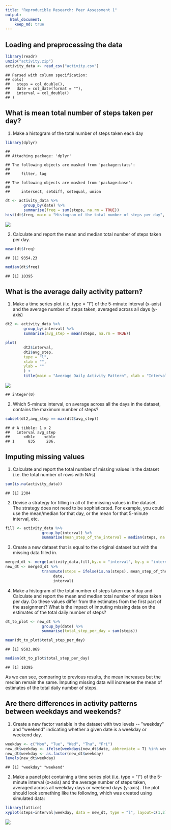```yaml
---
title: "Reproducible Research: Peer Assessment 1"
output: 
  html_document:
    keep_md: true
---
```



## Loading and preprocessing the data

```r
library(readr)
unzip("activity.zip")
activity_data <- read_csv("activity.csv")
```

```
## Parsed with column specification:
## cols(
##   steps = col_double(),
##   date = col_date(format = ""),
##   interval = col_double()
## )
```


## What is mean total number of steps taken per day?
1. Make a histogram of the total number of steps taken each day

```r
library(dplyr)
```

```
## 
## Attaching package: 'dplyr'
```

```
## The following objects are masked from 'package:stats':
## 
##     filter, lag
```

```
## The following objects are masked from 'package:base':
## 
##     intersect, setdiff, setequal, union
```

```r
dt <- activity_data %>%
        group_by(date) %>%
        summarise(freq = sum(steps, na.rm = TRUE))
hist(dt$freq, main = "Histogram of the total number of steps per day", xlab = "")
```

![](PA1_template_files/figure-html/unnamed-chunk-2-1.png)<!-- -->

2. Calculate and report the mean and median total number of steps taken per day.

```r
mean(dt$freq)
```

```
## [1] 9354.23
```

```r
median(dt$freq)
```

```
## [1] 10395
```



## What is the average daily activity pattern?
1. Make a time series plot (i.e. type = "l") of the 5-minute interval (x-axis) and the average number of steps taken, averaged across all days (y-axis)

```r
dt2 <- activity_data %>%
        group_by(interval) %>%
        summarise(avg_step = mean(steps, na.rm = TRUE))

plot(
        dt2$interval,
        dt2$avg_step,
        type = "l",
        xlab = "",
        ylab = ""
        ) +
        title(main = "Average Daily Activity Pattern", xlab = "Interval", ylab = "Average number of steps")
```

![](PA1_template_files/figure-html/unnamed-chunk-4-1.png)<!-- -->

```
## integer(0)
```
2. Which 5-minute interval, on average across all the days in the dataset, contains the maximum number of steps?

```r
subset(dt2,avg_step == max(dt2$avg_step))
```

```
## # A tibble: 1 x 2
##   interval avg_step
##      <dbl>    <dbl>
## 1      835     206.
```

## Imputing missing values
1. Calculate and report the total number of missing values in the dataset (i.e. the total number of rows with NAs)

```r
sum(is.na(activity_data))
```

```
## [1] 2304
```

2. Devise a strategy for filling in all of the missing values in the dataset. The strategy does not need to be sophisticated. For example, you could use the mean/median for that day, or the mean for that 5-minute interval, etc.

```r
fill <- activity_data %>%
                group_by(interval) %>%
                summarise(mean_step_of_the_interval = median(steps, na.rm = TRUE))
```


3. Create a new dataset that is equal to the original dataset but with the missing data filled in.

```r
merged_dt <- merge(activity_data,fill,by.x = "interval", by.y = "interval")
new_dt <- merged_dt %>% 
                transmute(steps = ifelse(is.na(steps), mean_step_of_the_interval,steps),
                     date,
                     interval)
```


4. Make a histogram of the total number of steps taken each day and Calculate and report the mean and median total number of steps taken per day. Do these values differ from the estimates from the first part of the assignment? What is the impact of imputing missing data on the estimates of the total daily number of steps?

```r
dt_to_plot <- new_dt %>%
                group_by(date) %>%
                summarise(total_step_per_day = sum(steps))
```


```r
mean(dt_to_plot$total_step_per_day)
```

```
## [1] 9503.869
```

```r
median(dt_to_plot$total_step_per_day)
```

```
## [1] 10395
```
As we can see, comparing to previous results, the mean increases but the median remain the same. Imputing missing data will increaese the mean of estimates of the total daily number of steps.

## Are there differences in activity patterns between weekdays and weekends?
1. Create a new factor variable in the dataset with two levels -- "weekday" and "weekend" indicating whether a given date is a weekday or weekend day.

```r
weekday <- c("Mon", "Tue", "Wed", "Thu", "Fri")
new_dt$weekday <- ifelse(weekdays(new_dt$date, abbreviate = T) %in% weekday, "weekday", "weekend")
new_dt$weekday <- as.factor(new_dt$weekday)
levels(new_dt$weekday)
```

```
## [1] "weekday" "weekend"
```

2. Make a panel plot containing a time series plot (i.e. type = "l") of the 5-minute interval (x-axis) and the average number of steps taken, averaged across all weekday days or weekend days (y-axis). The plot should look something like the following, which was created using simulated data:

```r
library(lattice)
xyplot(steps~interval|weekday, data = new_dt, type = "l", layout=c(1,2))
```

![](PA1_template_files/figure-html/unnamed-chunk-12-1.png)<!-- -->


